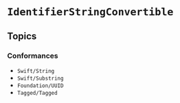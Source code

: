 # ``IdentifierStringConvertible``

## Topics

### Conformances

- ``Swift/String``
- ``Swift/Substring``
- ``Foundation/UUID``
- ``Tagged/Tagged``

